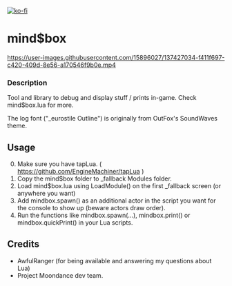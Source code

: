 [![ko-fi](https://ko-fi.com/img/githubbutton_sm.svg)](https://ko-fi.com/W7W32691S)

# mind$box

https://user-images.githubusercontent.com/15896027/137427034-f411f697-c420-409d-8e56-a170546f9b0e.mp4

### Description

Tool and library to debug and display stuff / prints in-game. Check mind$box.lua for more.

The log font ("_eurostile Outline") is originally from OutFox's SoundWaves theme.

## Usage

0. Make sure you have tapLua. ( https://github.com/EngineMachiner/tapLua )
1. Copy the mind$box folder to _fallback Modules folder.
2. Load mind$box.lua using LoadModule() on the first _fallback screen (or anywhere you want)
3. Add mindbox.spawn() as an additional actor in the script you want for the console to show up (beware actors draw order).
4. Run the functions like mindbox.spawn(...), mindbox.print() or mindbox.quickPrint() in your Lua scripts.

## Credits
- AwfulRanger (for being available and answering my questions about Lua)
- Project Moondance dev team.
